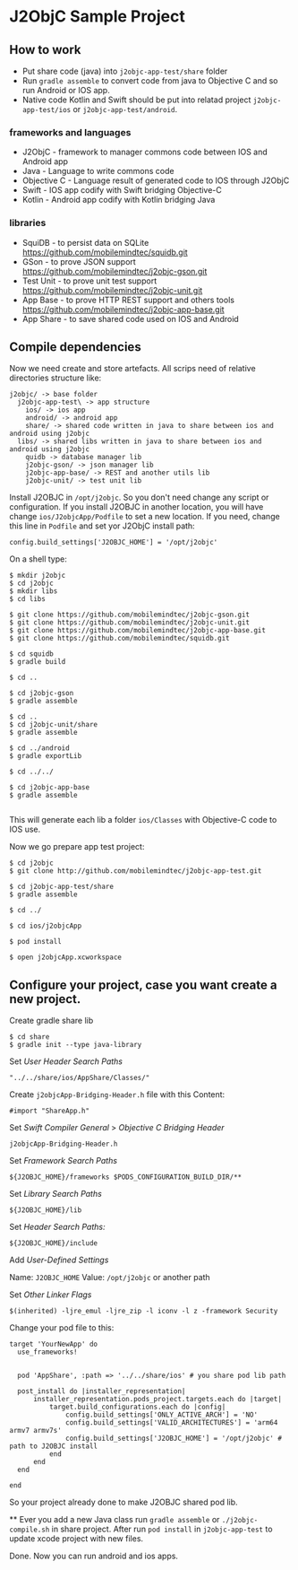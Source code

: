 

# J2ObjC Sample Project

## How to work

* Put share code (java) into `j2objc-app-test/share` folder
* Run `gradle assemble` to convert code from java to Objective C and so run Android or IOS app.
* Native code Kotlin and Swift should be put into relatad project `j2objc-app-test/ios` or `j2objc-app-test/android`.

### frameworks and languages

* J2ObjC - framework to manager commons code between IOS and Android app
* Java - Language to write commons code
* Objective C - Language result of generated code to IOS through J2ObjC
* Swift - IOS app codify with Swift bridging Objective-C
* Kotlin - Android app codify with Kotlin bridging Java

### libraries

* SquiDB - to persist data on SQLite https://github.com/mobilemindtec/squidb.git
* GSon  - to prove JSON support https://github.com/mobilemindtec/j2objc-gson.git
* Test Unit  - to prove unit test support https://github.com/mobilemindtec/j2objc-unit.git
* App Base  - to prove HTTP REST support and others tools https://github.com/mobilemindtec/j2objc-app-base.git
* App Share - to save shared code used on IOS and Android

## Compile dependencies

Now we need create and store artefacts. All scrips need of relative directories structure like:

```
j2objc/ -> base folder
  j2objc-app-test\ -> app structure
    ios/ -> ios app
    android/ -> android app
    share/ -> shared code written in java to share between ios and android using j2objc
  libs/ -> shared libs written in java to share between ios and android using j2objc
    quidb -> database manager lib
    j2objc-gson/ -> json manager lib
    j2objc-app-base/ -> REST and another utils lib
    j2objc-unit/ -> test unit lib

```

Install J2OBJC in `/opt/j2objc`. So you don't need change any script or configuration. If you install J2OBJC in another location, you will have change `ios/J2objcApp/Podfile` to set a new location. If you need, change this line in `Podfile` and set yor J2ObjC install path:

```
config.build_settings['J2OBJC_HOME'] = '/opt/j2objc'
```


On a shell type:

```
$ mkdir j2objc
$ cd j2objc
$ mkdir libs
$ cd libs

$ git clone https://github.com/mobilemindtec/j2objc-gson.git
$ git clone https://github.com/mobilemindtec/j2objc-unit.git
$ git clone https://github.com/mobilemindtec/j2objc-app-base.git
$ git clone https://github.com/mobilemindtec/squidb.git

$ cd squidb
$ gradle build

$ cd ..

$ cd j2objc-gson
$ gradle assemble

$ cd ..
$ cd j2objc-unit/share
$ gradle assemble

$ cd ../android
$ gradle exportLib

$ cd ../../

$ cd j2objc-app-base
$ gradle assemble


```

This will generate each lib a folder `ios/Classes` with Objective-C code to IOS use.

Now we go prepare app test project:

```
$ cd j2objc
$ git clone http://github.com/mobilemindtec/j2objc-app-test.git

$ cd j2objc-app-test/share
$ gradle assemble

$ cd ../

$ cd ios/j2objcApp

$ pod install

$ open j2objcApp.xcworkspace

```

## Configure your project, case you want create a new project.

Create gradle share lib

```
$ cd share
$ gradle init --type java-library
```

Set *User Header Search Paths*

`"../../share/ios/AppShare/Classes/"`

Create `j2objcApp-Bridging-Header.h` file with this Content:

`#import "ShareApp.h"`

Set *Swift Compiler General* >  *Objective C Bridging Header*

`j2objcApp-Bridging-Header.h`

Set *Framework Search Paths*

`${J2OBJC_HOME}/frameworks $PODS_CONFIGURATION_BUILD_DIR/**`

Set *Library Search Paths*

`${J2OBJC_HOME}/lib`

Set *Header Search Paths:*

`${J2OBJC_HOME}/include`

Add *User-Defined Settings*

Name: `J2OBJC_HOME`
Value: `/opt/j2objc` or another path

Set *Other Linker Flags*

`$(inherited) -ljre_emul -ljre_zip -l iconv -l z -framework Security`

Change your pod file to this:

```
target 'YourNewApp' do
  use_frameworks!


  pod 'AppShare', :path => '../../share/ios' # you share pod lib path

  post_install do |installer_representation|
      installer_representation.pods_project.targets.each do |target|
          target.build_configurations.each do |config|
              config.build_settings['ONLY_ACTIVE_ARCH'] = 'NO'
              config.build_settings['VALID_ARCHITECTURES'] = 'arm64 armv7 armv7s'
              config.build_settings['J2OBJC_HOME'] = '/opt/j2objc' # path to J2OBJC install
          end
      end
  end

end
```

So your project already done to make J2OBJC shared pod lib.


** Ever you add a new Java class run `gradle assemble` or `./j2objc-compile.sh` in share project. After run `pod install` in
`j2objc-app-test` to update xcode project with new files.

Done. Now you can run android and ios apps.
